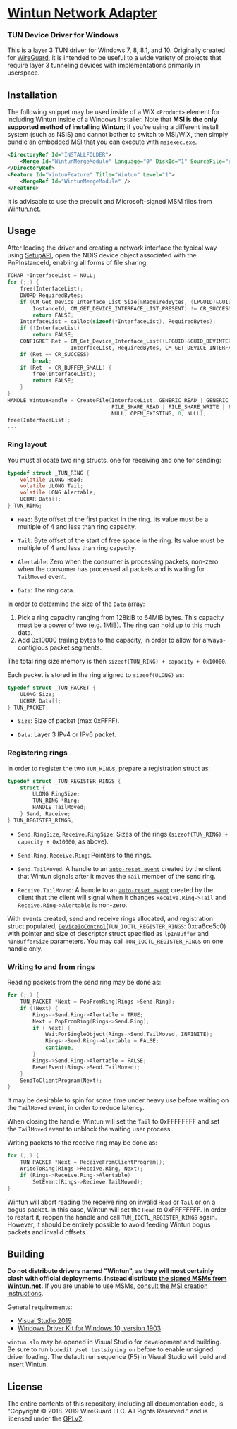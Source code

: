 # [Wintun Network Adapter](https://www.wintun.net/)
### TUN Device Driver for Windows

This is a layer 3 TUN driver for Windows 7, 8, 8.1, and 10. Originally created for [WireGuard](https://www.wireguard.com/), it is intended to be useful to a wide variety of projects that require layer 3 tunneling devices with implementations primarily in userspace.

## Installation

The following snippet may be used inside of a WiX `<Product>` element for including Wintun inside of a Windows Installer. Note that **MSI is the only supported method of installing Wintun**; if you're using a different install system (such as NSIS) and cannot bother to switch to MSI/WiX, then simply bundle an embedded MSI that you can execute with `msiexec.exe`.

```xml
<DirectoryRef Id="INSTALLFOLDER">
    <Merge Id="WintunMergeModule" Language="0" DiskId="1" SourceFile="path\to\wintun-x.y-amd64.msm" />
</DirectoryRef>
<Feature Id="WintunFeature" Title="Wintun" Level="1">
    <MergeRef Id="WintunMergeModule" />
</Feature>
```

It is advisable to use the prebuilt and Microsoft-signed MSM files from [Wintun.net](https://www.wintun.net/).

## Usage

After loading the driver and creating a network interface the typical way using [SetupAPI](https://docs.microsoft.com/en-us/windows-hardware/drivers/install/setupapi), open the NDIS device object associated with the PnPInstanceId, enabling all forms of file sharing:

```C
TCHAR *InterfaceList = NULL;
for (;;) {
    free(InterfaceList);
    DWORD RequiredBytes;
    if (CM_Get_Device_Interface_List_Size(&RequiredBytes, (LPGUID)&GUID_DEVINTERFACE_NET,
        InstanceId, CM_GET_DEVICE_INTERFACE_LIST_PRESENT) != CR_SUCCESS)
        return FALSE;
    InterfaceList = calloc(sizeof(*InterfaceList), RequiredBytes);
    if (!InterfaceList)
        return FALSE;
    CONFIGRET Ret = CM_Get_Device_Interface_List((LPGUID)&GUID_DEVINTERFACE_NET, InstanceId,
                    InterfaceList, RequiredBytes, CM_GET_DEVICE_INTERFACE_LIST_PRESENT);
    if (Ret == CR_SUCCESS)
        break;
    if (Ret != CR_BUFFER_SMALL) {
        free(InterfaceList);
        return FALSE;
    }
}
HANDLE WintunHandle = CreateFile(InterfaceList, GENERIC_READ | GENERIC_WRITE,
                                 FILE_SHARE_READ | FILE_SHARE_WRITE | FILE_SHARE_DELETE,
                                 NULL, OPEN_EXISTING, 0, NULL);
free(InterfaceList);
...
```

### Ring layout

You must allocate two ring structs, one for receiving and one for sending:

```C
typedef struct _TUN_RING {
    volatile ULONG Head;
    volatile ULONG Tail;
    volatile LONG Alertable;
    UCHAR Data[];
} TUN_RING;
```

- `Head`: Byte offset of the first packet in the ring. Its value must be a multiple of 4 and less than ring capacity.

- `Tail`: Byte offset of the start of free space in the ring. Its value must be multiple of 4 and less than ring capacity.

- `Alertable`: Zero when the consumer is processing packets, non-zero when the consumer has processed all packets and is waiting for `TailMoved` event.

- `Data`: The ring data.

In order to determine the size of the `Data` array:

1. Pick a ring capacity ranging from 128kiB to 64MiB bytes. This capacity must be a power of two (e.g. 1MiB). The ring can hold up to this much data.
2. Add 0x10000 trailing bytes to the capacity, in order to allow for always-contigious packet segments.

The total ring size memory is then `sizeof(TUN_RING) + capacity + 0x10000`.

Each packet is stored in the ring aligned to `sizeof(ULONG)` as:

```C
typedef struct _TUN_PACKET {
    ULONG Size;
    UCHAR Data[];
} TUN_PACKET;
```

- `Size`: Size of packet (max 0xFFFF).

- `Data`: Layer 3 IPv4 or IPv6 packet.

### Registering rings

In order to register the two `TUN_RING`s, prepare a registration struct as:

```C
typedef struct _TUN_REGISTER_RINGS {
    struct {
        ULONG RingSize;
        TUN_RING *Ring;
        HANDLE TailMoved;
    } Send, Receive;
} TUN_REGISTER_RINGS;
```

- `Send.RingSize`, `Receive.RingSize`: Sizes of the rings (`sizeof(TUN_RING) + capacity + 0x10000`, as above).

- `Send.Ring`, `Receive.Ring`: Pointers to the rings.

- `Send.TailMoved`: A handle to an [`auto-reset event`](https://docs.microsoft.com/en-us/windows/win32/api/synchapi/nf-synchapi-createeventa) created by the client that Wintun signals after it moves the `Tail` member of the send ring.

- `Receive.TailMoved`: A handle to an [`auto-reset event`](https://docs.microsoft.com/en-us/windows/win32/api/synchapi/nf-synchapi-createeventa) created by the client that the client will signal when it changes `Receive.Ring->Tail` and `Receive.Ring->Alertable` is non-zero.

With events created, send and receive rings allocated, and registration struct populated, [`DeviceIoControl`](https://docs.microsoft.com/en-us/windows/win32/api/ioapiset/nf-ioapiset-deviceiocontrol)(`TUN_IOCTL_REGISTER_RINGS`: 0xca6ce5c0) with pointer and size of descriptor struct specified as `lpInBuffer` and `nInBufferSize` parameters. You may call `TUN_IOCTL_REGISTER_RINGS` on one handle only.


### Writing to and from rings

Reading packets from the send ring may be done as:

```C
for (;;) {
    TUN_PACKET *Next = PopFromRing(Rings->Send.Ring);
    if (!Next) {
        Rings->Send.Ring->Alertable = TRUE;
        Next = PopFromRing(Rings->Send.Ring);
        if (!Next) {
            WaitForSingleObject(Rings->Send.TailMoved, INFINITE);
            Rings->Send.Ring->Alertable = FALSE;
            continue;
        }
        Rings->Send.Ring->Alertable = FALSE;
        ResetEvent(Rings->Send.TailMoved);
    }
    SendToClientProgram(Next);
}
```

It may be desirable to spin for some time under heavy use before waiting on the `TailMoved` event, in order to reduce latency.

When closing the handle, Wintun will set the `Tail` to 0xFFFFFFFF and set the `TailMoved` event to unblock the waiting user process.

Writing packets to the receive ring may be done as:

```C
for (;;) {
    TUN_PACKET *Next = ReceiveFromClientProgram();
    WriteToRing(Rings->Receive.Ring, Next);
    if (Rings->Receive.Ring->Alertable)
        SetEvent(Rings->Recieve.TailMoved);
}
```

Wintun will abort reading the receive ring on invalid `Head` or `Tail` or on a bogus packet. In this case, Wintun will set the `Head` to 0xFFFFFFFF. In order to restart it, reopen the handle and call `TUN_IOCTL_REGISTER_RINGS` again. However, it should be entirely possible to avoid feeding Wintun bogus packets and invalid offsets.

## Building

**Do not distribute drivers named "Wintun", as they will most certainly clash with official deployments. Instead distribute [the signed MSMs from Wintun.net](https://www.wintun.net/).** If you are unable to use MSMs, [consult the MSI creation instructions](msi-example/README.md).

General requirements:

- [Visual Studio 2019](https://visualstudio.microsoft.com/downloads/)
- [Windows Driver Kit for Windows 10, version 1903](https://docs.microsoft.com/en-us/windows-hardware/drivers/download-the-wdk)

`wintun.sln` may be opened in Visual Studio for development and building. Be sure to run `bcdedit /set testsigning on` before to enable unsigned driver loading. The default run sequence (F5) in Visual Studio will build and insert Wintun.

## License

The entire contents of this repository, including all documentation code, is "Copyright © 2018-2019 WireGuard LLC. All Rights Reserved." and is licensed under the [GPLv2](COPYING).
